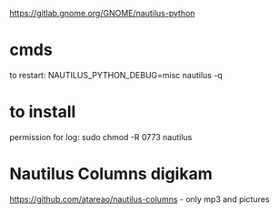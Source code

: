https://gitlab.gnome.org/GNOME/nautilus-python


# cmds

to restart: NAUTILUS_PYTHON_DEBUG=misc nautilus -q

# to install

permission for log: sudo chmod -R 0773 nautilus



# Nautilus Columns digikam

https://github.com/atareao/nautilus-columns - only mp3 and pictures


